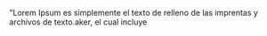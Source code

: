 "Lorem Ipsum es simplemente el texto de relleno de las imprentas y 
archivos de texto.aker, el cual incluye
